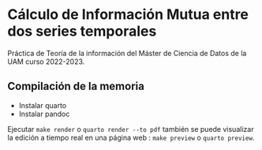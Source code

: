 # Cálculo de Información Mutua entre dos series temporales  

Práctica de Teoría de la información del Máster de Ciencia de Datos de la UAM curso 2022-2023.

## Compilación de la memoria  

- Instalar quarto
- Instalar pandoc

Ejecutar 
`make render` o `quarto render --to pdf` 
también se puede visualizar la edición a tiempo real en una página web : 
`make preview` o `quarto preview`. 

